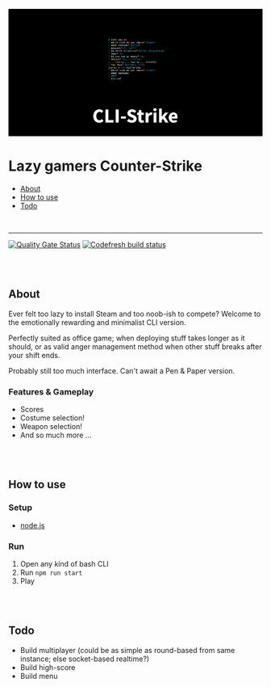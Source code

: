 ![CLI-Strike](teaser.png)

# Lazy gamers Counter-Strike

- [About](#about)
- [How to use](#how-to-use)
- [Todo](#todo)

<br>

---

[![Quality Gate Status](https://sonarcloud.io/api/project_badges/measure?project=ChristianOellers_CLI-Strike&metric=alert_status)](https://sonarcloud.io/dashboard?id=ChristianOellers_CLI-Strike) [![Codefresh build status](https://g.codefresh.io/api/badges/pipeline/christianoellers/GitHub%20-%20Personal%2FCLI-Strike?type=cf-1&key=eyJhbGciOiJIUzI1NiJ9.NWIxOTM3YmEzOTQwNTQwMDAxNDNlODRh.39MYZfoRg0Gw7DGpSxQjVcVHMQlf4ytpB-4KKgZrgjM)](https://g.codefresh.io/pipelines/edit/new/builds?id=5f9278a243d7382aa38e6b00&pipeline=CLI-Strike&projects=GitHub%20-%20Personal&projectId=5f92788137ab5b83a9720e1d)

<br><br>

## About

Ever felt too lazy to install Steam and too noob-ish to compete?
Welcome to the emotionally rewarding and minimalist CLI version.

Perfectly suited as office game; when deploying stuff takes longer as it should,
or as valid anger management method when other stuff breaks after your shift ends.

Probably still too much interface. Can't await a Pen & Paper version.

### Features & Gameplay

- Scores
- Costume selection!
- Weapon selection!
- And so much more ...

<br><br>

## How to use

### Setup

- [node.js](http://nodejs.org/)

### Run

1. Open any kind of bash CLI
2. Run `npm run start`
3. Play

<br><br>

## Todo

- Build multiplayer (could be as simple as round-based from same instance; else socket-based realtime?)
- Build high-score
- Build menu
